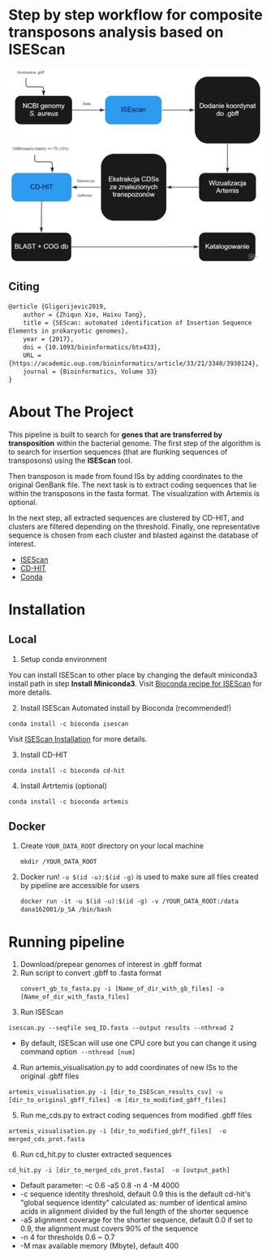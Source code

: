 # Step by step workflow for composite transposons analysis based on ISEScan


<img src="/figs/workflow_p_sa.jpg">

## Citing
```
@article {Gligorijevic2019,
	author = {Zhiqun Xie, Haixu Tang},
	title = {SEScan: automated identification of Insertion Sequence Elements in prokaryotic genomes},
	year = {2017},
	doi = {10.1093/bioinformatics/btx433},
	URL = {https://academic.oup.com/bioinformatics/article/33/21/3340/3930124},
	journal = {Bioinformatics, Volume 33}
}

```
# About The Project

This pipeline is built to search for **genes that are transferred by transposition** within the bacterial genome. The first step of the algorithm is to search for insertion sequences (that are flunking sequences of transposons) using the **ISEScan** tool. 

Then transposon is made from found ISs by adding coordinates to the original GenBank file. The next task is to extract coding sequences that lie within the transposons in the fasta format. The visualization with Artemis is optional. 

In the next step, all extracted sequences are clustered by CD-HIT, and clusters are filtered depending on the threshold. Finally, one representative sequence is chosen from each cluster and blasted against the database of interest. 

* [ISEScan](https://github.com/xiezhq/ISEScan)
* [CD-HIT](https://anaconda.org/bioconda/cd-hit)
* [Conda](https://docs.conda.io/en/latest/miniconda.html)

# Installation
## Local
1. Setup conda environment

You can install ISEScan to other place by changing the default miniconda3 install path in step **Install Miniconda3**. Visit [Bioconda recipe for ISEScan](https://bioconda.github.io/recipes/isescan/README.html) for more details. 

	
2. Install ISEScan
Automated install by Bioconda (recommended!)

```
conda install -c bioconda isescan
```
Visit [ISEScan Installation](https://github.com/xiezhq/ISEScan) for more details. 

3. Install CD-HIT
```
conda install -c bioconda cd-hit
```

4. Install Artrtemis (optional)
```
conda install -c bioconda artemis
```

## Docker 
1. Create `YOUR_DATA_ROOT` directory on your local machine
   ```
   mkdir /YOUR_DATA_ROOT
   ```
2. Docker run! `-u $(id -u):$(id -g)` is used to make sure all files created by pipeline are accessible for users
   ```
   docker run -it -u $(id -u):$(id -g) -v /YOUR_DATA_ROOT:/data dana162001/p_SA /bin/bash
   ```
# Running pipeline
1. Download/prepear genomes of interest in .gbff format
2. Run script to convert .gbff to .fasta format
   ```
   convert_gb_to_fasta.py -i [Name_of_dir_with_gb_files] -o [Name_of_dir_with_fasta_files]
   ```
3. Run ISEScan 
 ```
 isescan.py --seqfile seq_ID.fasta --output results --nthread 2
```
- By default, ISEScan will use one CPU core but you can change it using command option  ```--nthread [num] ```
4. Run artemis_visualisation.py to add coordinates of new ISs to the original .gbff files
 ```
 artemis_visualisation.py -i [dir_to_ISEScan_results_csv] -u [dir_to_original_gbff_files] -m [dir_to_modified_gbff_files]
```
5. Run me_cds.py to extract coding sequences from modified .gbff files
 ```
 artemis_visualisation.py -i [dir_to_modified_gbff_files]  -o merged_cds_prot.fasta
 ```
6. Run cd_hit.py to cluster extracted sequences
 ```
 cd_hit.py -i [dir_to_merged_cds_prot.fasta]  -o [output_path]
 ```
- Default parameter: -c 0.6 -aS 0.8 -n 4 -M 4000
- -c sequence identity threshold, default 0.9 this is the default cd-hit's "global sequence identity" calculated as: number of identical amino acids in alignment divided by the full length of the shorter sequence
- -aS alignment coverage for the shorter sequence, default 0.0 if set to 0.9, the alignment must covers 90% of the sequence
- -n 4 for thresholds 0.6 ~ 0.7
- -M max available memory (Mbyte), default 400
 
